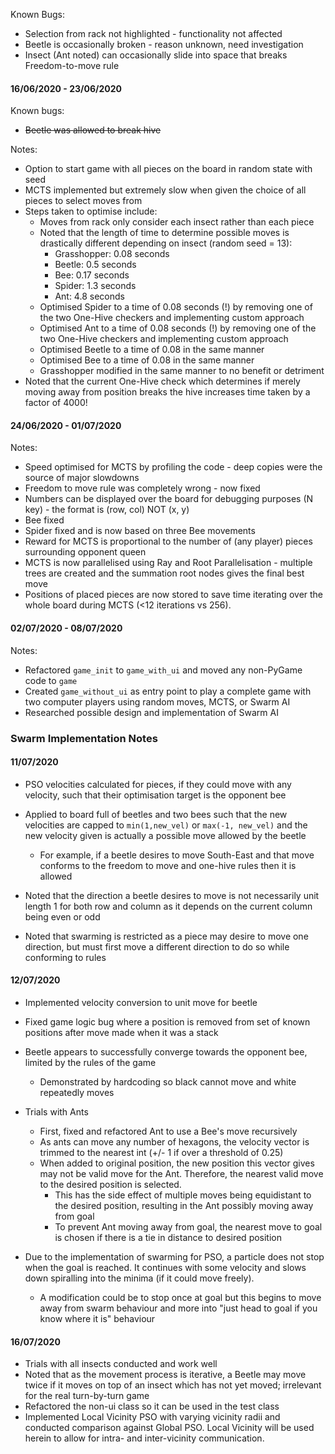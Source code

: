 Known Bugs:
- Selection from rack not highlighted - functionality not affected
- Beetle is occasionally broken - reason unknown, need investigation
- Insect (Ant noted) can occasionally slide into space that breaks Freedom-to-move rule

#### 16/06/2020 - 23/06/2020
Known bugs:
- ~~Beetle was allowed to break hive~~

Notes:
- Option to start game with all pieces on the board in random state with seed
- MCTS implemented but extremely slow when given the choice of all pieces to select moves from
- Steps taken to optimise include:
    - Moves from rack only consider each insect rather than each piece
    - Noted that the length of time to determine possible moves is drastically different depending on insect (random seed = 13):
        - Grasshopper: 0.08 seconds
        - Beetle: 0.5 seconds
        - Bee: 0.17 seconds
        - Spider: 1.3 seconds
        - Ant: 4.8 seconds
    - Optimised Spider to a time of 0.08 seconds (!) by removing one of the two One-Hive checkers and implementing custom approach
    - Optimised Ant to a time of 0.08 seconds (!) by removing one of the two One-Hive checkers and implementing custom approach
    - Optimised Beetle to a time of 0.08 in the same manner
    - Optimised Bee to a time of 0.08 in the same manner
    - Grasshopper modified in the same manner to no benefit or detriment
- Noted that the current One-Hive check which determines if merely moving away from position breaks the hive increases time taken by a factor of 4000!

#### 24/06/2020 - 01/07/2020
Notes:
- Speed optimised for MCTS by profiling the code - deep copies were the source of major slowdowns
- Freedom to move rule was completely wrong - now fixed
- Numbers can be displayed over the board for debugging purposes (N key) - the format is (row, col) NOT (x, y)
- Bee fixed
- Spider fixed and is now based on three Bee movements
- Reward for MCTS is proportional to the number of (any player) pieces surrounding opponent queen
- MCTS is now parallelised using Ray and Root Parallelisation - multiple trees are created and the summation root nodes gives the final best move
- Positions of placed pieces are now stored to save time iterating over the whole board during MCTS (<12 iterations vs 256).

#### 02/07/2020 - 08/07/2020
Notes:
- Refactored `game_init` to `game_with_ui` and moved any non-PyGame code to `game`
- Created `game_without_ui` as entry point to play a complete game with two computer players using random moves, MCTS, or Swarm AI
- Researched possible design and implementation of Swarm AI

### Swarm Implementation Notes

#### 11/07/2020

- PSO velocities calculated for pieces, if they could move with any velocity, such that their optimisation target is the opponent bee
- Applied to board full of beetles and two bees such that the new velocities are capped to `min(1,new_vel)` or `max(-1, new_vel)` and the new velocity given is actually a possible move allowed by the beetle
    - For example, if a beetle desires to move South-East and that move conforms to the freedom to move and one-hive rules then it is allowed

- Noted that the direction a beetle desires to move is not necessarily unit length 1 for both row and column as it depends on the current column being even or odd
- Noted that swarming is restricted as a piece may desire to move one direction, but must first move a different direction to do so while conforming to rules
 
#### 12/07/2020

- Implemented velocity conversion to unit move for beetle
- Fixed game logic bug where a position is removed from set of known positions after move made when it was a stack
- Beetle appears to successfully converge towards the opponent bee, limited by the rules of the game
    - Demonstrated by hardcoding so black cannot move and white repeatedly moves

- Trials with Ants
    - First, fixed and refactored Ant to use a Bee's move recursively
    - As ants can move any number of hexagons, the velocity vector is trimmed to the nearest int (+/- 1 if over a threshold of 0.25)
    - When added to original position, the new position this vector gives may not be valid move for the Ant. Therefore, the nearest valid move to the desired position is selected.
        - This has the side effect of multiple moves being equidistant to the desired position, resulting in the Ant possibly moving away from goal
        - To prevent Ant moving away from goal, the nearest move to goal is chosen if there is a tie in distance to desired position

- Due to the implementation of swarming for PSO, a particle does not stop when the goal is reached. It continues with some velocity and slows down spiralling into the minima (if it could move freely).
    - A modification could be to stop once at goal but this begins to move away from swarm behaviour and more into "just head to goal if you know where it is" behaviour
    
#### 16/07/2020
- Trials with all insects conducted and work well
- Noted that as the movement process is iterative, a Beetle may move twice if it moves on top of an insect which has not yet moved; irrelevant for the real turn-by-turn game
- Refactored the non-ui class so it can be used in the test class
- Implemented Local Vicinity PSO with varying vicinity radii and conducted comparison against Global PSO. Local Vicinity will be used herein to allow for intra- and inter-vicinity communication.
       